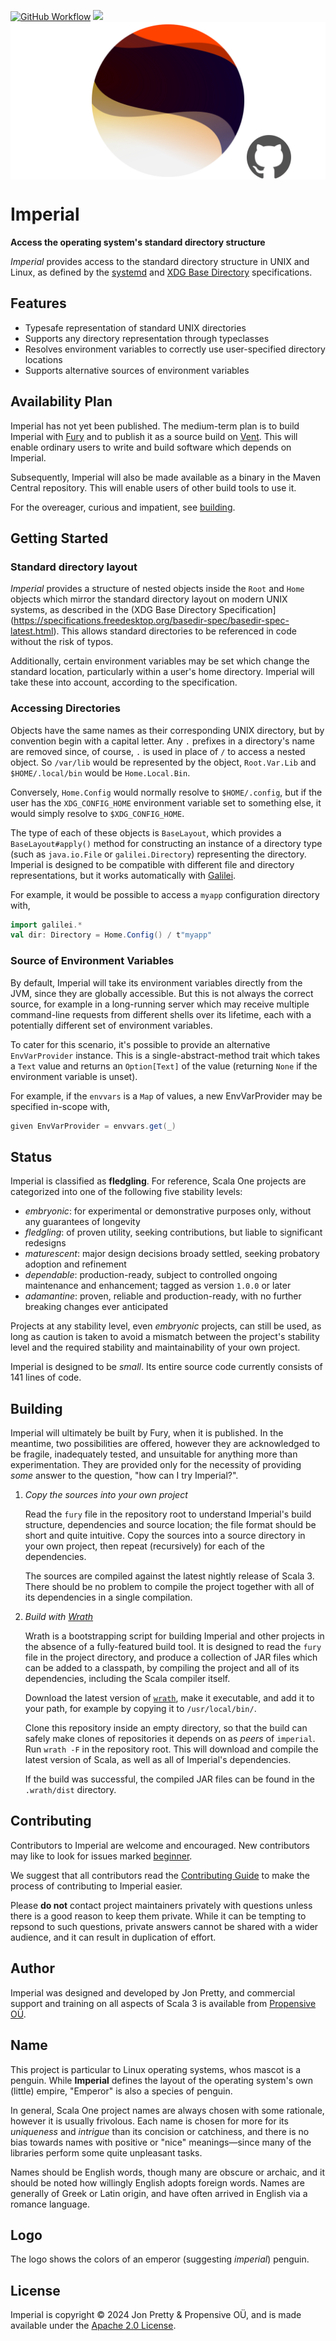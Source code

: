 [<img alt="GitHub Workflow" src="https://img.shields.io/github/actions/workflow/status/propensive/imperial/main.yml?style=for-the-badge" height="24">](https://github.com/propensive/imperial/actions)
[<img src="https://img.shields.io/discord/633198088311537684?color=8899f7&label=DISCORD&style=for-the-badge" height="24">](https://discord.gg/7b6mpF6Qcf)
<img src="/doc/images/github.png" valign="middle">

# Imperial

__Access the operating system's standard directory structure__

_Imperial_ provides access to the standard directory structure in UNIX and Linux, as defined by the
[systemd](https://www.freedesktop.org/software/systemd/man/file-hierarchy.html) and [XDG Base
Directory](https://specifications.freedesktop.org/basedir-spec/basedir-spec-latest.html) specifications.

## Features

- Typesafe representation of standard UNIX directories
- Supports any directory representation through typeclasses
- Resolves environment variables to correctly use user-specified directory locations
- Supports alternative sources of environment variables


## Availability Plan

Imperial has not yet been published. The medium-term plan is to build Imperial
with [Fury](https://github.com/propensive/fury) and to publish it as a source build on
[Vent](https://github.com/propensive/vent). This will enable ordinary users to write and build
software which depends on Imperial.

Subsequently, Imperial will also be made available as a binary in the Maven
Central repository. This will enable users of other build tools to use it.

For the overeager, curious and impatient, see [building](#building).

## Getting Started

### Standard directory layout

_Imperial_ provides a structure of nested objects inside the `Root` and `Home` objects which mirror the standard directory layout on
modern UNIX systems, as described in the
(XDG Base Directory Specification](https://specifications.freedesktop.org/basedir-spec/basedir-spec-latest.html). This allows standard
directories to be referenced in code without the risk of typos.

Additionally, certain environment variables may be set which change the standard location, particularly within a user's home
directory. Imperial will take these into account, according to the specification.

### Accessing Directories

Objects have the same names as their corresponding UNIX directory, but by convention begin with a capital letter. Any `.` prefixes in
a directory's name are removed since, of course, `.` is used in place of `/` to access a nested object. So `/var/lib` would be
represented by the object, `Root.Var.Lib` and `$HOME/.local/bin` would be `Home.Local.Bin`.

Conversely, `Home.Config` would normally resolve to `$HOME/.config`, but if the user has the `XDG_CONFIG_HOME` environment
variable set to something else, it would simply resolve to `$XDG_CONFIG_HOME`.

The type of each of these objects is `BaseLayout`, which provides a `BaseLayout#apply()` method for constructing an instance of
a directory type (such as `java.io.File` or `galilei.Directory`) representing the directory. Imperial is designed to be
compatible with different file and directory representations, but it works automatically with
[Galilei](https://github.com/propensive/galilei).

For example, it would be possible to access a `myapp` configuration directory with,
```scala
import galilei.*
val dir: Directory = Home.Config() / t"myapp"
```

### Source of Environment Variables

By default, Imperial will take its environment variables directly from the JVM, since they are globally accessible. But this
is not always the correct source, for example in a long-running server which may receive multiple command-line requests from
different shells over its lifetime, each with a potentially different set of environment variables.

To cater for this scenario, it's possible to provide an alternative `EnvVarProvider` instance. This is a
single-abstract-method trait which takes a `Text` value and returns an `Option[Text]` of the value (returning `None` if the
environment variable is unset).

For example, if the `envvars` is a `Map` of values, a new EnvVarProvider may be specified in-scope with,
```scala
given EnvVarProvider = envvars.get(_)
```





## Status

Imperial is classified as __fledgling__. For reference, Scala One projects are
categorized into one of the following five stability levels:

- _embryonic_: for experimental or demonstrative purposes only, without any guarantees of longevity
- _fledgling_: of proven utility, seeking contributions, but liable to significant redesigns
- _maturescent_: major design decisions broady settled, seeking probatory adoption and refinement
- _dependable_: production-ready, subject to controlled ongoing maintenance and enhancement; tagged as version `1.0.0` or later
- _adamantine_: proven, reliable and production-ready, with no further breaking changes ever anticipated

Projects at any stability level, even _embryonic_ projects, can still be used,
as long as caution is taken to avoid a mismatch between the project's stability
level and the required stability and maintainability of your own project.

Imperial is designed to be _small_. Its entire source code currently consists
of 141 lines of code.

## Building

Imperial will ultimately be built by Fury, when it is published. In the
meantime, two possibilities are offered, however they are acknowledged to be
fragile, inadequately tested, and unsuitable for anything more than
experimentation. They are provided only for the necessity of providing _some_
answer to the question, "how can I try Imperial?".

1. *Copy the sources into your own project*
   
   Read the `fury` file in the repository root to understand Imperial's build
   structure, dependencies and source location; the file format should be short
   and quite intuitive. Copy the sources into a source directory in your own
   project, then repeat (recursively) for each of the dependencies.

   The sources are compiled against the latest nightly release of Scala 3.
   There should be no problem to compile the project together with all of its
   dependencies in a single compilation.

2. *Build with [Wrath](https://github.com/propensive/wrath/)*

   Wrath is a bootstrapping script for building Imperial and other projects in
   the absence of a fully-featured build tool. It is designed to read the `fury`
   file in the project directory, and produce a collection of JAR files which can
   be added to a classpath, by compiling the project and all of its dependencies,
   including the Scala compiler itself.
   
   Download the latest version of
   [`wrath`](https://github.com/propensive/wrath/releases/latest), make it
   executable, and add it to your path, for example by copying it to
   `/usr/local/bin/`.

   Clone this repository inside an empty directory, so that the build can
   safely make clones of repositories it depends on as _peers_ of `imperial`.
   Run `wrath -F` in the repository root. This will download and compile the
   latest version of Scala, as well as all of Imperial's dependencies.

   If the build was successful, the compiled JAR files can be found in the
   `.wrath/dist` directory.

## Contributing

Contributors to Imperial are welcome and encouraged. New contributors may like
to look for issues marked
[beginner](https://github.com/propensive/imperial/labels/beginner).

We suggest that all contributors read the [Contributing
Guide](/contributing.md) to make the process of contributing to Imperial
easier.

Please __do not__ contact project maintainers privately with questions unless
there is a good reason to keep them private. While it can be tempting to
repsond to such questions, private answers cannot be shared with a wider
audience, and it can result in duplication of effort.

## Author

Imperial was designed and developed by Jon Pretty, and commercial support and
training on all aspects of Scala 3 is available from [Propensive
O&Uuml;](https://propensive.com/).



## Name

This project is particular to Linux operating systems, whos mascot is a penguin. While __Imperial__ defines the layout of the
operating system's own (little) empire, "Emperor" is also a species of penguin.

In general, Scala One project names are always chosen with some rationale,
however it is usually frivolous. Each name is chosen for more for its
_uniqueness_ and _intrigue_ than its concision or catchiness, and there is no
bias towards names with positive or "nice" meanings—since many of the libraries
perform some quite unpleasant tasks.

Names should be English words, though many are obscure or archaic, and it
should be noted how willingly English adopts foreign words. Names are generally
of Greek or Latin origin, and have often arrived in English via a romance
language.

## Logo

The logo shows the colors of an emperor (suggesting _imperial_) penguin.

## License

Imperial is copyright &copy; 2024 Jon Pretty & Propensive O&Uuml;, and
is made available under the [Apache 2.0 License](/license.md).

